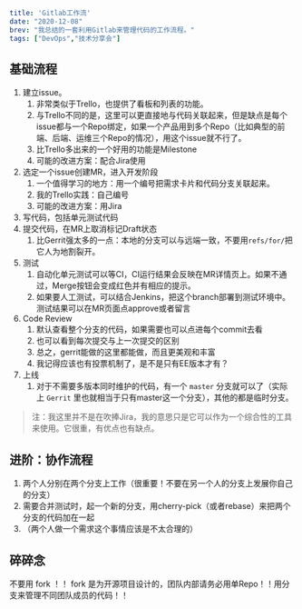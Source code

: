 ```yaml lw-blog-meta
title: 'Gitlab工作流'
date: "2020-12-08"
brev: "我总结的一套利用Gitlab来管理代码的工作流程。"
tags: ["DevOps","技术分享会"]
```

## 基础流程

1. 建立issue。
    1. 非常类似于Trello，也提供了看板和列表的功能。
    1. 与Trello不同的是，这里可以更直接地与代码关联起来，但是缺点是每个issue都与一个Repo绑定，如果一个产品用到多个Repo（比如典型的前端、后端、运维三个Repo的情况），用这个issue就不行了。
    1. 比Trello多出来的一个好用的功能是Milestone
    1. 可能的改进方案：配合Jira使用
2. 选定一个issue创建MR，进入开发阶段
    1. 一个值得学习的地方：用一个编号把需求卡片和代码分支关联起来。
    1. 我的Trello实践：自己编号
    1. 可能的改进方案：用Jira
3. 写代码，包括单元测试代码
3. 提交代码，在MR上取消标记Draft状态
    1. 比Gerrit强太多的一点：本地的分支可以与远端一致，不要用`refs/for/`把它人为地割裂开。
5. 测试
    1. 自动化单元测试可以等CI，CI运行结果会反映在MR详情页上。如果不通过，Merge按钮会变成红色并有相应的提示。
    1. 如果要人工测试，可以结合Jenkins，把这个branch部署到测试环境中。测试结果可以在MR页面点approve或者留言
6. Code Review
    1. 默认查看整个分支的代码，如果需要也可以点进每个commit去看
    1. 也可以看到每次提交与上一次提交的区别
    1. 总之，gerrit能做的这里都能做，而且更美观和丰富
    1. 我记得应该也有投票机制了，是不是只有EE版本才有？
7. 上线
    1. 对于不需要多版本同时维护的代码，有一个 `master` 分支就可以了（实际上 `Gerrit` 里也就相当于只有master这一个分支），其他的都是临时分支。
   
> 注：我这里并不是在吹捧Jira，我的意思只是它可以作为一个综合性的工具来使用。它很重，有优点也有缺点。

## 进阶：协作流程

1. 两个人分别在两个分支上工作（很重要！不要在另一个人的分支上发展你自己的分支）
1. 需要合并测试时，起一个新的分支，用cherry-pick（或者rebase）来把两个分支的代码加在一起
1. （两个人做一个需求这个事情应该是不太合理的）

## 碎碎念

不要用 fork ！！ fork 是为开源项目设计的，团队内部请务必用单Repo！！用分支来管理不同团队成员的代码！！
